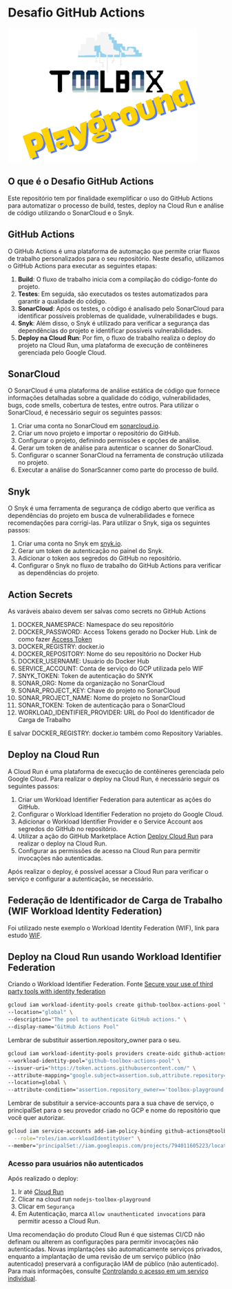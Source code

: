 # Desafio GitHub Actions

![Toolbox Playground](img/toolbox-playground.png)

## O que é o Desafio GitHub Actions

Este repositório tem por finalidade exemplificar o uso do GitHub Actions para automatizar o processo de build, testes, deploy na Cloud Run e análise de código utilizando o SonarCloud e o Snyk.

## GitHub Actions
O GitHub Actions é uma plataforma de automação que permite criar fluxos de trabalho personalizados para o seu repositório. Neste desafio, utilizamos o GitHub Actions para executar as seguintes etapas:

1. **Build**: O fluxo de trabalho inicia com a compilação do código-fonte do projeto.
2. **Testes**: Em seguida, são executados os testes automatizados para garantir a qualidade do código.
3. **SonarCloud**: Após os testes, o código é analisado pelo SonarCloud para identificar possíveis problemas de qualidade, vulnerabilidades e bugs.
4. **Snyk**: Além disso, o Snyk é utilizado para verificar a segurança das dependências do projeto e identificar possíveis vulnerabilidades.
5. **Deploy na Cloud Run**: Por fim, o fluxo de trabalho realiza o deploy do projeto na Cloud Run, uma plataforma de execução de contêineres gerenciada pelo Google Cloud.

## SonarCloud
O SonarCloud é uma plataforma de análise estática de código que fornece informações detalhadas sobre a qualidade do código, vulnerabilidades, bugs, code smells, cobertura de testes, entre outros. Para utilizar o SonarCloud, é necessário seguir os seguintes passos:

1. Criar uma conta no SonarCloud em [sonarcloud.io](https://sonarcloud.io/).
2. Criar um novo projeto e importar o repositório do GitHub.
3. Configurar o projeto, definindo permissões e opções de análise.
4. Gerar um token de análise para autenticar o scanner do SonarCloud.
5. Configurar o scanner SonarCloud na ferramenta de construção utilizada no projeto.
6. Executar a análise do SonarScanner como parte do processo de build.

## Snyk
O Snyk é uma ferramenta de segurança de código aberto que verifica as dependências do projeto em busca de vulnerabilidades e fornece recomendações para corrigi-las. Para utilizar o Snyk, siga os seguintes passos:

1. Criar uma conta no Snyk em [snyk.io](https://snyk.io/).
2. Gerar um token de autenticação no painel do Snyk.
3. Adicionar o token aos segredos do GitHub no repositório.
4. Configurar o Snyk no fluxo de trabalho do GitHub Actions para verificar as dependências do projeto.

## Action Secrets

As varáveis abaixo devem ser salvas como secrets no GitHub Actions

1. DOCKER_NAMESPACE: Namespace do seu repositório
2. DOCKER_PASSWORD: Access Tokens gerado no Docker Hub. Link de como fazer [Access Token](https://docs.docker.com/security/for-developers/access-tokens/)
3. DOCKER_REGISTRY: docker.io
4. DOCKER_REPOSITORY: Nome do seu repositório no Docker Hub
5. DOCKER_USERNAME: Usuário do Docker Hub
6. SERVICE_ACCOUNT: Conta de serviço do GCP utilizada pelo WIF
7. SNYK_TOKEN: Token de autenticação do SNYK
8. SONAR_ORG:  Nome da organização no SonarCloud
9. SONAR_PROJECT_KEY: Chave do projeto no SonarCloud
10. SONAR_PROJECT_NAME: Nome do projeto no SonarCloud
11. SONAR_TOKEN: Token de autenticação para o SonarCloud
12. WORKLOAD_IDENTIFIER_PROVIDER: URL do Pool do Identificador de Carga de Trabalho

E salvar DOCKER_REGISTRY: docker.io também como Repository Variables.

## Deploy na Cloud Run
A Cloud Run é uma plataforma de execução de contêineres gerenciada pelo Google Cloud. Para realizar o deploy na Cloud Run, é necessário seguir os seguintes passos:

1. Criar um Workload Identifier Federation para autenticar as ações do GitHub.
2. Configurar o Workload Identifier Federation no projeto do Google Cloud.
3. Adicionar o Workload Identifier Provider e o Service Account aos segredos do GitHub no repositório.
4. Utilizar a ação do GitHub Marketplace Action [Deploy Cloud Run](https://github.com/marketplace/actions/deploy-to-cloud-run) para realizar o deploy na Cloud Run.
5. Configurar as permissões de acesso na Cloud Run para permitir invocações não autenticadas.

Após realizar o deploy, é possível acessar a Cloud Run para verificar o serviço e configurar a autenticação, se necessário.


## Federação de Identificador de Carga de Trabalho (WIF Workload Identity Federation)

Foi utilizado neste exemplo o Workload Identity Federation (WIF), link para estudo [WIF](https://cloud.google.com/iam/docs/workload-identity-federation?hl=pt-br).

## Deploy na Cloud Run usando Workload Identifier Federation

Criando o Workload Identifier Federation. 
Fonte [Secure your use of third party tools with identity federation](https://cloud.google.com/blog/products/identity-security/secure-your-use-of-third-party-tools-with-identity-federation)

```bash
gcloud iam workload-identity-pools create github-toolbox-actions-pool \
--location="global" \
--description="The pool to authenticate GitHub actions." \
--display-name="GitHub Actions Pool"
```

Lembrar de substituir assertion.repository_owner para o seu.

```bash
gcloud iam workload-identity-pools providers create-oidc github-actions-oidc \
--workload-identity-pool="github-toolbox-actions-pool" \
--issuer-uri="https://token.actions.githubusercontent.com/" \
--attribute-mapping="google.subject=assertion.sub,attribute.repository=assertion.repository,attribute.repository_owner=assertion.repository_owner,attribute.branch=assertion.sub.extract('/heads/{branch}/')" \
--location=global \
--attribute-condition="assertion.repository_owner=='toolbox-playground'"
```

Lembrar de substituir a service-accounts para a sua chave de serviço, o principalSet para o seu provedor criado no GCP e nome do repositório que você quer autorizar.

```bash
gcloud iam service-accounts add-iam-policy-binding github-actions@toolbox-sandbox-388523.iam.gserviceaccount.com \
  --role="roles/iam.workloadIdentityUser" \
--member="principalSet://iam.googleapis.com/projects/794011605223/locations/global/workloadIdentityPools/github-toolbox-actions-pool/attribute.repository/toolbox-playground/pipelines-exemplo-basico"
```

### Acesso para usuários não autenticados

Após realizado o deploy:
1. Ir até [Cloud Run](https://console.cloud.google.com/run)
2. Clicar na cloud run `nodejs-toolbox-playground`
3. Clicar em `Segurança`
4. Em Autenticação, marca `Allow unauthenticated invocations` para permitir acesso a Cloud Run.

Uma recomendação do produto Cloud Run é que sistemas CI/CD não definam ou alterem as configurações para permitir invocações não autenticadas. Novas implantações são automaticamente serviços privados, enquanto a implantação de uma revisão de um serviço público (não autenticado) preservará a configuração IAM de público (não autenticado). Para mais informações, consulte [Controlando o acesso em um serviço individual](https://cloud.google.com/run/docs/securing/managing-access).